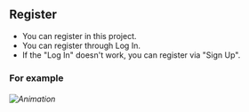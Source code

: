 ## Register
+ You can register in this project.
+ You can register through Log In.
+ If the "Log In" doesn't work, you can register via "Sign Up".
### For example
###### ![Animation](https://github.com/Karimjon0/Register/assets/161305610/2a136958-bc54-4b82-88f6-a808dbd54d57)



